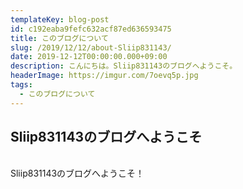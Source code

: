 ```yaml
---
templateKey: blog-post
id: c192eaba9fefc632acf87ed636593475
title: このブログについて
slug: /2019/12/12/about-Sliip831143/
date: 2019-12-12T00:00:00.000+09:00
description: こんにちは。Sliip831143のブログへようこそ。
headerImage: https://imgur.com/7oevq5p.jpg
tags:
  - このブログについて
---
```


## Sliip831143のブログへようこそ
<br>
Sliip831143のブログへようこそ！
